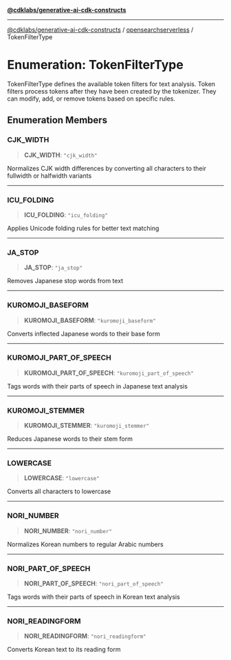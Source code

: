 [**@cdklabs/generative-ai-cdk-constructs**](../../../README.md)

***

[@cdklabs/generative-ai-cdk-constructs](../../../README.md) / [opensearchserverless](../README.md) / TokenFilterType

# Enumeration: TokenFilterType

TokenFilterType defines the available token filters for text analysis.
Token filters process tokens after they have been created by the tokenizer.
They can modify, add, or remove tokens based on specific rules.

## Enumeration Members

### CJK\_WIDTH

> **CJK\_WIDTH**: `"cjk_width"`

Normalizes CJK width differences by converting all characters to their fullwidth or halfwidth variants

***

### ICU\_FOLDING

> **ICU\_FOLDING**: `"icu_folding"`

Applies Unicode folding rules for better text matching

***

### JA\_STOP

> **JA\_STOP**: `"ja_stop"`

Removes Japanese stop words from text

***

### KUROMOJI\_BASEFORM

> **KUROMOJI\_BASEFORM**: `"kuromoji_baseform"`

Converts inflected Japanese words to their base form

***

### KUROMOJI\_PART\_OF\_SPEECH

> **KUROMOJI\_PART\_OF\_SPEECH**: `"kuromoji_part_of_speech"`

Tags words with their parts of speech in Japanese text analysis

***

### KUROMOJI\_STEMMER

> **KUROMOJI\_STEMMER**: `"kuromoji_stemmer"`

Reduces Japanese words to their stem form

***

### LOWERCASE

> **LOWERCASE**: `"lowercase"`

Converts all characters to lowercase

***

### NORI\_NUMBER

> **NORI\_NUMBER**: `"nori_number"`

Normalizes Korean numbers to regular Arabic numbers

***

### NORI\_PART\_OF\_SPEECH

> **NORI\_PART\_OF\_SPEECH**: `"nori_part_of_speech"`

Tags words with their parts of speech in Korean text analysis

***

### NORI\_READINGFORM

> **NORI\_READINGFORM**: `"nori_readingform"`

Converts Korean text to its reading form

